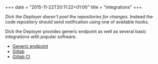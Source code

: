 +++
date = "2015-11-22T20:11:22+01:00"
title = "Integrations"
+++

*Dick the Deployer doesn't pool the repositories for changes.* 
Instead the code repository should send notification using one of available hooks.

Dick the Deployer provides generic endpoint as well as several basic integrations with popular software.

* [Generic endpoint](/docs/integrations/generic)
* [Gitlab](/docs/integrations/gitlab)
* [Gitlab CI](/docs/integrations/gitlab-ci)

